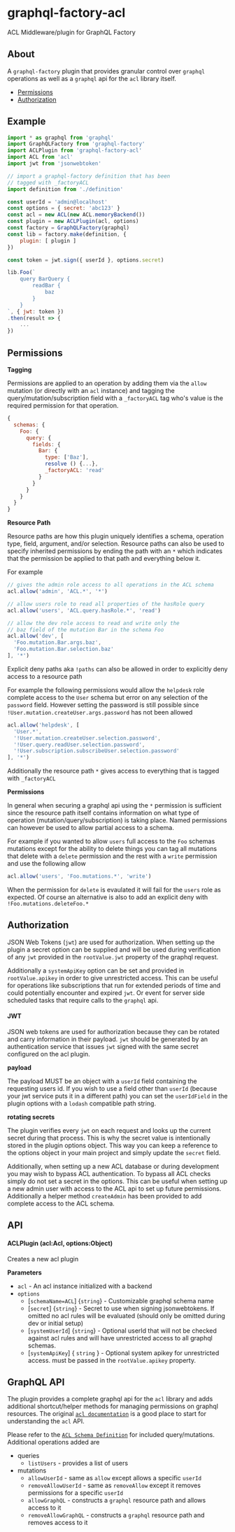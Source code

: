 # graphql-factory-acl
ACL Middleware/plugin for GraphQL Factory

## About
A `graphql-factory` plugin that provides granular control over `graphql`
operations as well as a `graphql` api for the `acl` library itself.

* [Permissions](#permissions)
* [Authorization](#authorization)

## Example

```js
import * as graphql from 'graphql'
import GraphQLFactory from 'graphql-factory'
import ACLPlugin from 'graphql-factory-acl'
import ACL from 'acl'
import jwt from 'jsonwebtoken'

// import a graphql-factory definition that has been
// tagged with _factoryACL
import definition from './definition'

const userId = 'admin@localhost'
const options = { secret: 'abc123' }
const acl = new ACL(new ACL.memoryBackend())
const plugin = new ACLPlugin(acl, options)
const factory = GraphQLFactory(graphql)
const lib = factory.make(definition, {
    plugin: [ plugin ]
})

const token = jwt.sign({ userId }, options.secret)

lib.Foo(`
    query BarQuery {
        readBar {
            baz
        }
    }
`, { jwt: token })
.then(result => {
    ...
})

```

## Permissions

**Tagging**

Permissions are applied to an operation by adding them via the
`allow` mutation (or directly with an `acl` instance) and tagging
the query/mutation/subscription field with a `_factoryACL` tag who's
value is the required permission for that operation.

```js
{
  schemas: {
    Foo: {
      query: {
        fields: {
          Bar: {
            type: ['Baz'],
            resolve () {...},
            _factoryACL: 'read'
          }
        }
      }
    }
  }
}
```


**Resource Path**

Resource paths are how this plugin uniquely identifies a schema,
operation type, field, argument, and/or selection. Resource paths can
also be used to specify inherited permissions by ending the path with
an `*` which indicates that the permission be applied to that path and
everything below it.

For example

```js
// gives the admin role access to all operations in the ACL schema
acl.allow('admin', 'ACL.*', '*')

// allow users role to read all properties of the hasRole query
acl.allow('users', 'ACL.query.hasRole.*', 'read')

// allow the dev role access to read and write only the
// baz field of the mutation Bar in the schema Foo
acl.allow('dev', [
  'Foo.mutation.Bar.args.baz',
  'Foo.mutation.Bar.selection.baz'
], '*')
```

Explicit deny paths aka `!paths` can also be allowed in order to
explicitly deny access to a resource path

For example the following permissions would allow the `helpdesk` role
complete access to the `User` schema but error on any selection of
the `password` field. However setting the password is still possible
since `!User.mutation.createUser.args.password` has not been allowed

```js
acl.allow('helpdesk', [
  'User.*',
  '!User.mutation.createUser.selection.password',
  '!User.query.readUser.selection.password',
  '!User.subscription.subscribeUser.selection.password'
], '*')
```

Additionally the resource path `*` gives access to everything that is
tagged with `_factoryACL`

**Permissions**

In general when securing a graphql api using the `*` permission is
sufficient since the resource path itself contains information on
what type of operation (mutation/query/subscription) is taking place.
Named permissions can however be used to allow partial access to a
schema.

For example if you wanted to allow `users` full access to the `Foo`
schemas mutations except for the ability to delete things you can
tag all mutations that delete with a `delete` permission and the rest
with a `write` permission and use the following allow

```js
acl.allow('users', 'Foo.mutations.*', 'write')
```

When the permission for `delete` is evaulated it will fail for the `users`
role as expected. Of course an alternative is also to add an explicit deny
with `!Foo.mutations.deleteFoo.*`

## Authorization

JSON Web Tokens (`jwt`) are used for authorization. When setting up the plugin
a secret option can be supplied and will be used during verification of
any `jwt` provided in the `rootValue.jwt` property of the graphql request.

Additionally a `systemApiKey` option can be set and provided in `rootValue.apikey`
in order to give unrestricted access. This can be useful for operations like
subscriptions that run for extended periods of time and could potentially encounter
and expired `jwt`. Or event for server side scheduled tasks that require calls to the
`graphql` api.

#### JWT

JSON web tokens are used for authorization because they can be rotated and
carry information in their payload. `jwt` should be generated by an
authentication service that issues `jwt` signed with the same secret
configured on the acl plugin.

**payload**

The payload MUST be an object with a `userId` field containing the requesting
users id. If you wish to use a field other than `userId` (because your
jwt service puts it in a different path) you can set the `userIdField`
in the plugin options with a `lodash` compatible path string.

**rotating secrets**

The plugin verifies every `jwt` on each request and looks up the current
secret during that process. This is why the secret value is intentionally
stored in the plugin options object. This way you can keep a reference
to the options object in your main project and simply update the `secret`
field.

Additionally, when setting up a new ACL database or during development
you may wish to bypass ACL authentication. To bypass all ACL checks
simply do not set a secret in the options. This can be useful when
setting up a new admin user with access to the ACL api to set up
future permissions. Additionally a helper method `createAdmin` has been
provided to add complete access to the ACL schema.

## API

#### ACLPlugin (acl:Acl, options:Object)

Creates a new acl plugin

**Parameters**

* `acl` - An acl instance initialized with a backend
* `options`
  * [`schemaName=ACL`] {`string`} - Customizable graphql schema name
  * [`secret`] {`string`} - Secret to use when signing jsonwebtokens. If omitted no
  acl rules will be evaluated (should only be omitted during dev or initial setup)
  * [`systemUserId`] {`string`} - Optional userId that will not be checked against
  acl rules and will have unrestricted access to all graphql schemas.
  * [`systemApiKey`] { `string` } - Optional system apikey for unrestricted access.
  must be passed in the `rootValue.apikey` property.

## GraphQL API

The plugin provides a complete graphql api for the `acl` library and
adds additional shortcut/helper methods for managing permissions on
graphql resources. The original [`acl documentation`](https://github.com/optimalbits/node_acl)
is a good place to start for understanding the `acl` API.

Please refer to the [`ACL Schema Definition`](https://github.com/graphql-factory/graphql-factory-acl/blob/master/src/schemas.js)
for included query/mutations. Additional operations added are

* queries
  * `listUsers` - provides a list of users
* mutations
  * `allowUserId` - same as `allow` except allows a specific `userId`
  * `removeAllowUserId` - same as `removeAllow` except it removes permissions for a specific `userId`
  * `allowGraphQL` - constructs a `graphql` resource path and allows access to it
  * `removeAllowGraphQL` - constructs a `graphql` resource path and removes access to it

